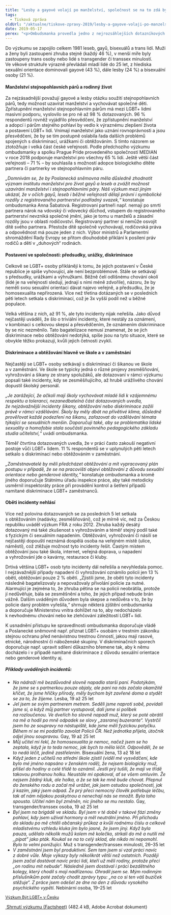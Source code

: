 ```yaml
---
title: "Lesby a gayové volají po manželství, společnost se na to zdá být připravená"
tags:
  - Tisková zpráva
oldUrl: "/aktualne/tiskove-zpravy-2019/lesby-a-gayove-volaji-po-manzelstvi-spolecnost-se-na-to-zda-byt-pripravena"
date: 2019-05-17
perex: "<p>Ombudsmanka provedla jedno z nejrozsáhlejších dotazníkových šetření mezi lesbami, gayi, bisexuály a trans lidmi v České republice. Ve spolupráci s Prague Pride zjišťovala, s jakými problémy a překážkami se LGBT+ osoby v posledních pěti letech potýkaly, jak je podle nich společnost přijímá, s jakými společenskými stereotypy a předsudky se setkávali a jaké jsou jejich zkušenosti s diskriminací a obtěžováním.</p>"
---
```


<!-- imported from the old website -->

<p>Do výzkumu se zapojilo celkem 1981 leseb, gayů, bisexuálů a trans lidí. Muži a ženy byli zastoupeni zhruba stejně (každý 46 %), v menší míře byly zastoupeny trans osoby nebo lidé s transgender či transsex minulostí. Ve věkové struktuře výrazně převládali mladí lidé do 25 let, z hlediska sexuální orientace dominovali gayové (43 %), dále lesby (24 %) a bisexuální osoby (21 %). </p> <h4>Manželství stejnopohlavních párů a rodinný život</h4> <p>Za nejzásadnější považují gayové a lesby otázku soužití stejnopohlavních párů, tedy možnost uzavírat manželství a vychovávat společné děti. Zpřístupnění manželství stejnopohlavním párům má mezi LGBT+ lidmi masivní podporu, vyslovilo se pro ně až 98 % dotazovaných. 96 % respondentů rovněž vyjádřilo přesvědčení, že zpřístupnění manželství a adopcí i párům stejného pohlaví by vedlo k výraznému zlepšení života a postavení LGBT+ lidí. Vnímají manželství jako uznání rovnoprávnosti a jsou přesvědčeni, že by se tím postupně oslabila řada dalších problémů spojených s diskriminací, urážkami či obtěžováním. S tímto názorem se ztotožňuje i velká část české veřejnosti. Podle předchozího výzkumu ombudsmanky a spolku Prague Pride provedeného společností MEDIAN v roce 2018 podporuje manželství pro všechny 65 % lidí. Ještě větší část veřejnosti – 71 % – by souhlasila s možností adopce biologického dítěte partnera či partnerky ve stejnopohlavním páru. </p> <p><i>„Domnívám se, že by Poslanecká sněmovna měla důsledně zhodnotit význam institutu manželství pro život gayů a leseb a zvážit možnost uzavírání manželství i stejnopohlavními páry. Náš výzkum mezi jiným ukázal, že v očích gayů, leseb i běžné veřejnosti dělají právní i symbolické rozdíly z registrovaného partnerství podřadný svazek,“</i> konstatuje ombudsmanka Anna Šabatová. Registrovaní partneři např. nemají po smrti partnera nárok na vdovský či vdovecký důchod, vstupem do registrovaného partnerství nevzniká společné jmění, jako je tomu u manželů a zásadní rozdíly jsou v oblasti rodičovství. Registrovaný partner si nemůže osvojit dítě svého partnera. Přestože dítě společně vychovávají, rodičovská práva a odpovědnost má pouze jeden z nich. Výbor ministrů a Parlamentní shromáždění Rady Evropy se přitom dlouhodobě přiklání k posílení práv rodičů a dětí v „duhových“ rodinách.</p> <h4>Postavení ve společnosti: předsudky, urážky, diskriminace</h4> <p>Celkově se LGBT+ osoby přiklánějí k tomu, že jejich postavení v České republice je spíše vyhovující, ale není bezproblémové. Stále se setkávají s předsudky, urážkami a výhružkami. Běžně čelí odlišnému chování okolí (lidé je na veřejnosti sledují, jednají s nimi méně zdvořile), názoru, že by neměli svou sexuální orientaci dávat najevo veřejně, a předsudku, že je homosexualita nepřirozená. Více než třetina dotázaných se v posledních pěti letech setkala s diskriminací, což je 3x vyšší podíl než u běžné populace. </p> <p>Velká většina z nich, až 91 %, ale tyto incidenty nijak neřešila. Jako důvod nejčastěji uváděli, že šlo o triviální incidenty, které nestály za oznámení, v kombinaci s celkovou skepsí a přesvědčením, že oznámením diskriminace by se nic nezměnilo. Tato bagatelizace nemusí znamenat, že se jich diskriminace nebo obtěžování nedotýká, spíše jsou na tyto situace, které se obvykle těžko prokazují, kvůli jejich četnosti zvyklí.</p> <h4>Diskriminace a obtěžování hlavně ve škole a v zaměstnání</h4> <p>Nejčastěji se LGBT+ osoby setkávají s diskriminací či šikanou ve škole a v zaměstnání. Ve škole se typicky jedná o různé projevy zesměšňování, vyhrožování a šikany ze strany spolužáků, ale dotazovaní v rámci výzkumu popsali také incidenty, kdy se zesměšňujícího, až hrubě urážlivého chování dopustil školský personál. </p> <p><i>„Je zarážející, že ačkoli mají školy vychovávat mladé lidi k vzájemnému respektu a toleranci, nezanedbatelná část dotazovaných uvedla, že nejzávažnější incidenty šikany, obtěžování nebo diskriminace zažili právě v rámci vzdělávání. Školy by měly dbát na přívětivé klima, důsledně prověřovat každé podezření na šikanu, zařazovat do vzdělávání témata týkající se sexuálních menšin. Doporučuji také, aby se problematika lidské sexuality a homofobie stala součástí povinného pedagogického základu studia učitelství,“</i> uvádí ombudsmanka.</p> <p>Téměř čtvrtina dotazovaných uvedla, že v práci často zakouší negativní postoje vůči LGBT+ lidem. 11 % respondentů se v uplynulých pěti letech setkalo s diskriminací nebo obtěžováním v zaměstnání.</p> <p><i>„Zaměstnavatelé by měli předcházet obtěžování a mít vypracovaný plán postupu v případě, že se na pracovišti objeví obtěžování z důvodu sexuální orientace nebo genderové identity,“</i> konstatuje ombudsmanka a kromě jiného doporučuje Státnímu úřadu inspekce práce, aby také metodicky usměrnil inspektoráty práce při provádění kontrol a šetření případů namítané diskriminace LGBT+ zaměstnanců.</p> <h4>Oběti incidenty nehlásí</h4> <p>Více než polovina dotazovaných se za posledních 5 let setkala s obtěžováním (nadávky, zesměšňování), což je mírně víc, než za Českou republiku uváděl výzkum FRA z roku 2012. Zhruba každý desátý dotazovaný má také zkušenost s vyhrožováním a téměř stejný podíl také s fyzickým či sexuálním napadením. Obtěžování, vyhrožování či násilí se nejčastěji dopouští neznámá dospělá osoba na veřejném místě (ulice, náměstí), což ztěžuje možnost tyto incidenty řešit. Častým místem obtěžování jsou také škola, internet, veřejná doprava, u napadení a vyhrožování jde o kavárny, restaurace či kluby.</p> <p>Drtivá většina LGBT+ osob tyto incidenty dál neřešila a nevyhledala pomoc. I nejzávažnější případy napadení či vyhrožování oznámilo policii jen 13 % obětí, obtěžování pouze 2 % obětí. „Zjistili jsme, že oběti tyto incidenty následně bagatelizovaly a nepovažovaly přivolání policie za nutné. Alarmující je zejména to, že zhruba pětina se na policii neobrátila, protože jí nedůvěřuje, bála se zesměšnění a toho, že jejich případ nebude brán vážně. Dalším uváděným důvodem byla skepse a nedůvěra v to, že by policie daný problém vyřešila,“ shrnuje některá zjištění ombudsmanka a doporučuje Ministerstvu vnitra dohlížet na to, aby nedocházelo k nevhodnému chování nebo ke zlehčování záležitostí LGBT+ lidí.</p> <p>K usnadnění přístupu ke spravedlnosti ombudsmanka doporučuje vládě a Poslanecké sněmovně např. přiznat LGBT+ osobám v trestním zákoníku stejnou ochranu před nenávistnou trestnou činností, jakou mají rasové, etnické, národnostní či náboženské skupiny. V diskriminačních sporech doporučuje např. upravit sdílení důkazního břemene tak, aby k němu docházelo i v případě namítané diskriminace z důvodu sexuální orientace nebo genderové identity aj.</p> <h5>Příklady uváděných incidentů:</h5><ul><li><i>Na nádraží mě bezdůvodně slovně napadla starší paní. Podotýkám, že jsme se s partnerkou pouze objaly, ale paní na nás začala okamžitě křičet, že jsme hříčky přírody, měly bychom být zavřené doma a stydět se za to, že žijeme.</i> Lesba, 19 až 25 let</li><li><i>Jel jsem se svým partnerem metrem. Seděli jsme naproti sobě, povídali jsme si, a když můj partner vystupoval, dali jsme si polibek na rozloučenou. Ve dveřích ho slovně napadl muž, který se poté obrátil na mě a hodil po mně odpadek se slovy „zasranej buzerante“. Vystrčil jsem ho ze soupravy na nástupiště, kde jsme měli fyzickou potyčku. Během ní se mi podařilo zavolat Policii ČR. Než jednotka přijela, útočník odjel jinou soupravou.</i> Gay, 19 až 25 let</li><li><i>Můj učitel mi řekl, že homosexualita je nemoc, načež jsem se ho zeptala, když je to teda nemoc, jak bych to měla léčit. Odpověděl, že se to nedá léčit, jedině zastřelením.</i> Bisexuální žena, 13 až 18 let</li><li><i>Když jeden z učitelů na střední škole zjistil (viděl mé vysvědčení, kde bylo mé jméno napsáno v ženském rodě), že nejsem biologicky muž, přišel do hodiny a celé třídě to oznámil. Jestli prý tušili, že mají ve třídě takovou prolhanou holku. Neustále mi opakoval, ať se všem omluvím. Že nejsem žádný kluk, ale holka, a že se tak ke mně bude chovat. Přepnul do ženského rodu a začal mě urážet, jak jsem ostudou společnosti, jak ji kazím, jaký jsem odpad. Že prý přeci nemocný člověk potřebuje léčbu, tak ať nám nějakou poskytnou a nenechají nás se množit. Byla toho spousta. Učitel nám byl změněn, nic jiného se mu nestalo.</i> Gay, transgender/transsex osoba, 19 až 25 let</li><li><i>Byl jsem na brigádě ve skladu. Byl jsem v té době v takové fázi změny pohlaví, kdy jsem užíval hormony a měl neutrální jméno. Při příchodu do skladu po mě chtěli občanský průkaz a kvůli rodnému číslu a celkově mladistvému vzhledu kluka jim bylo jasné, že jsem jiný. Když byla pauza, udělalo několik mužů kolem mě kolečko, strkali do mě a nutili mě ,,pípat” jako pták. Koukal se na to celý sklad, ale nikdo mi nepomohl. Bylo to velmi ponižující.</i> Muž s transgender/transsex minulostí, 26–35 let</li><li><i> V zaměstnání jsem byl produktivní. Sem tam jsem si vzal práci navíc z dobré vůle. Moje výkazy byly několikrát větší než ostatních. Později jsem začal dostávat navíc práci lidí, kteří už měli rodiny, protože přeci „on rodinu mít nebude“. Následně jsem dostával i práci bezdětného kolegy, který chodil s mojí nadřízenou. Ohradil jsem se. Mým rodinným příslušníkům poté začaly chodit zprávy typu: „na co si ten váš buzíček stěžuje“. Z práce jsem odešel ze dne na den z důvodu vysokého psychického vypětí.</i> Nebinární osoba, 19–25 let</li></ul><p><a href="https://www.ochrance.cz/fileadmin/user_upload/DISKRIMINACE/Vyzkum/Vyzkum-LGBT.pdf" target="_blank" style="font-size: 12.8px;">Výzkum Být LGBT+ v Česku</a></p><p><a title="Otevření do nového okna" href="https://www.ochrance.cz/fileadmin/user_upload/DISKRIMINACE/Vyzkum/LGBT_Factsheet.pdf" target="_blank"><img alt="" src="https://www.ochrance.cz/typo3/ext/od_linkdesc/icons/pdf.gif" class="od_linkdesc_icon" /> Shrnutí výzkumu (Factsheet)</a> (482.4 kB, Adobe Acrobat dokument)</p>
